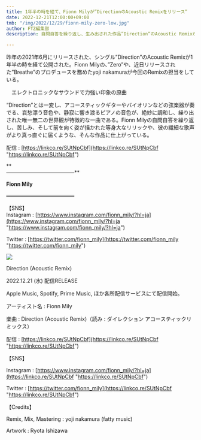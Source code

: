 ```yaml
---
title: 1年半の時を経て、Fionn Milyが”DirectionのAcoustic Remixをリリース”
date: 2022-12-21T12:00:00+09:00
tmb: "/img/2022/12/29/fionn-mily-zero-low.jpg"
author: FTZ編集部
description: 自問自答を繰り返し、生み出された作品”Direction”のAcoustic Remixが12月21日 (水)にリリースされる。

---
```

昨年の2021年6月にリリースされた、シングル”Direction”のAcoustic Remixが1年半の時を経て公開された。Fionn Milyの、”Zero”や、近日リリースされた”Breathe”のプロデュースを務めたyoji nakamuraが今回のRemixの担当をしている。 

　エレクトロニックなサウンドで力強い印象の原曲

“Direction”とは一変し、アコースティックギターやバイオリンなどの弦楽器が奏でる、哀愁漂う音色や、静寂に響き渡るピアノの音色が、絶妙に調和し、繰り出された唯一無二の世界観が特徴的な一曲である。Fionn Milyの自問自答を繰り返し、苦しみ、そして前を向く姿が描かれた等身大なリリックや、彼の繊細な歌声がより真っ直ぐに届くような、そんな作品に仕上がっている。 

配信 : [https://linkco.re/SUtNpCbf](https://linkco.re/SUtNpCbf "https://linkco.re/SUtNpCbf")

**  
―――――――――――――**

**Fionn Mily**

**―――――――――――――**

【SNS】  
Instagram : [https://www.instagram.com/fionn_mily/?hl=ja](https://www.instagram.com/fionn_mily/?hl=ja "https://www.instagram.com/fionn_mily/?hl=ja")

Twitter : [https://twitter.com/fionn_mily](https://twitter.com/fionn_mily "https://twitter.com/fionn_mily")

![](/img/2022/12/29/direction_acoustic_.jpeg)

Direction (Acoustic Remix) 

2022\.12.21 (水) 配信RELEASE 

Apple Music, Spotify, Prime Music, ほか各所配信サービスにて配信開始。 

アーティスト名 : Fionn Mily 

楽曲 : Direction (Acoustic Remix)（読み : ダイレクション アコースティックリミックス） 

配信 : [https://linkco.re/SUtNpCbf](https://linkco.re/SUtNpCbf "https://linkco.re/SUtNpCbf")

【SNS】 

Instagram : [https://www.instagram.com/fionn_mily/?hl=ja](https://linkco.re/SUtNpCbf "https://linkco.re/SUtNpCbf")

Twitter : [https://twitter.com/fionn_mily](https://linkco.re/SUtNpCbf "https://linkco.re/SUtNpCbf")

【Credits】 

Remix, Mix, Mastering : yoji nakamura (fatty music)

Artwork : Ryota Ishizawa